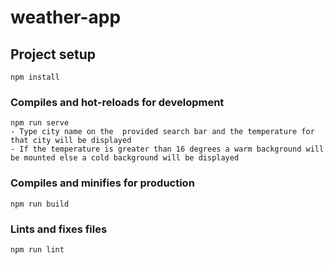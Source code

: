 # weather-app

## Project setup

```
npm install
```

### Compiles and hot-reloads for development

```
npm run serve
- Type city name on the  provided search bar and the temperature for that city will be displayed
- If the temperature is greater than 16 degrees a warm background will be mounted else a cold background will be displayed
```

### Compiles and minifies for production

```
npm run build
```

### Lints and fixes files

```
npm run lint
```
